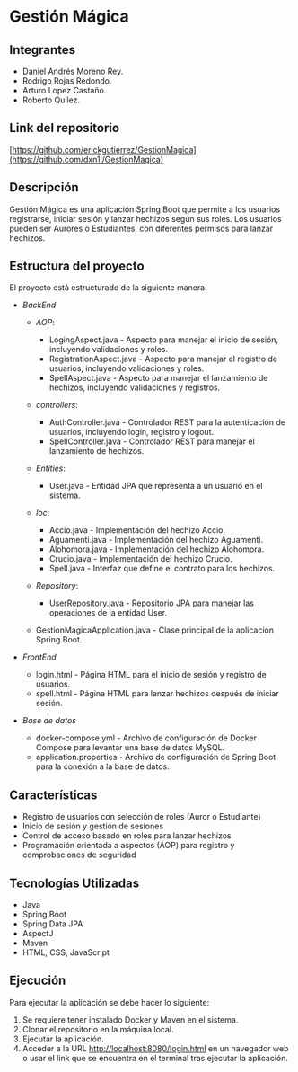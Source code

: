 # Gestión Mágica

## Integrantes

- Daniel Andrés Moreno Rey.
- Rodrigo Rojas Redondo.
- Arturo Lopez Castaño.
- Roberto Quilez.

## Link del repositorio

[https://github.com/erickgutierrez/GestionMagica](https://github.com/dxn1l/GestionMagica)

## Descripción

Gestión Mágica es una aplicación Spring Boot que permite a los usuarios registrarse, iniciar sesión y lanzar hechizos según sus roles. Los usuarios pueden ser Aurores o Estudiantes, con diferentes permisos para lanzar hechizos.

## Estructura del proyecto

El proyecto está estructurado de la siguiente manera:

- *BackEnd*

    - *AOP*:
        - LogingAspect.java - Aspecto para manejar el inicio de sesión, incluyendo validaciones y roles.
        - RegistrationAspect.java - Aspecto para manejar el registro de usuarios, incluyendo validaciones y roles.
        - SpellAspect.java - Aspecto para manejar el lanzamiento de hechizos, incluyendo validaciones y registros.

    - *controllers*:
        - AuthController.java - Controlador REST para la autenticación de usuarios, incluyendo login, registro y logout.
        - SpellController.java - Controlador REST para manejar el lanzamiento de hechizos.

    - *Entities*:
        - User.java - Entidad JPA que representa a un usuario en el sistema.

    - *loc*:
        - Accio.java - Implementación del hechizo Accio.
        - Aguamenti.java - Implementación del hechizo Aguamenti.
        - Alohomora.java - Implementación del hechizo Alohomora.
        - Crucio.java - Implementación del hechizo Crucio.
        - Spell.java - Interfaz que define el contrato para los hechizos.

    - *Repository*:
        - UserRepository.java - Repositorio JPA para manejar las operaciones de la entidad User.

    - GestionMagicaApplication.java - Clase principal de la aplicación Spring Boot.

- *FrontEnd*

    - login.html - Página HTML para el inicio de sesión y registro de usuarios.
    - spell.html - Página HTML para lanzar hechizos después de iniciar sesión.

- *Base de datos*

    - docker-compose.yml - Archivo de configuración de Docker Compose para levantar una base de datos MySQL.
    - application.properties - Archivo de configuración de Spring Boot para la conexión a la base de datos.

## Características

- Registro de usuarios con selección de roles (Auror o Estudiante)
- Inicio de sesión y gestión de sesiones
- Control de acceso basado en roles para lanzar hechizos
- Programación orientada a aspectos (AOP) para registro y comprobaciones de seguridad

## Tecnologías Utilizadas

- Java
- Spring Boot
- Spring Data JPA
- AspectJ
- Maven
- HTML, CSS, JavaScript

## Ejecución

Para ejecutar la aplicación se debe hacer lo siguiente:

1. Se requiere tener instalado Docker y Maven en el sistema.
2. Clonar el repositorio en la máquina local.
3. Ejecutar la aplicación.
4. Acceder a la URL [http://localhost:8080/login.html](http://localhost:8080/login.html) en un navegador web o usar el link que se encuentra en el terminal tras ejecutar la aplicación.
